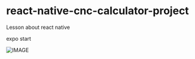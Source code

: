 # react-native-cnc-calculator-project

Lesson about react native

expo start

![IMAGE](https://i.ibb.co/pfwCB1z/Screenshot-20230807-234325-Expo-Go.jpg)
